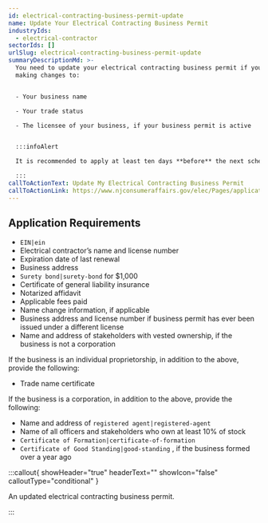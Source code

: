 ```yaml
---
id: electrical-contracting-business-permit-update
name: Update Your Electrical Contracting Business Permit
industryIds:
  - electrical-contractor
sectorIds: []
urlSlug: electrical-contracting-business-permit-update
summaryDescriptionMd: >-
  You need to update your electrical contracting business permit if you are
  making changes to:


  - Your business name

  - Your trade status

  - The licensee of your business, if your business permit is active


  :::infoAlert

  It is recommended to apply at least ten days **before** the next scheduled monthly meeting of the Board of Examiners of Electrical Contractors. Dates are posted on the [Meetings](https://www.njconsumeraffairs.gov/elec/Pages/meetings.aspx) page.

  :::
callToActionText: Update My Electrical Contracting Business Permit
callToActionLink: https://www.njconsumeraffairs.gov/elec/Pages/applications.aspx
---
```


## Application Requirements

- `EIN|ein`
- Electrical contractor’s name and license number
- Expiration date of last renewal
- Business address
- `Surety bond|surety-bond` for $1,000
- Certificate of general liability insurance
- Notarized affidavit
- Applicable fees paid
- Name change information, if applicable
- Business address and license number if business permit has ever been issued under a different license
- Name and address of stakeholders with vested ownership, if the business is not a corporation

If the business is an individual proprietorship, in addition to the above, provide the following:

- Trade name certificate

If the business is a corporation, in addition to the above, provide the following:

- Name and address of `registered agent|registered-agent`
- Name of all officers and stakeholders who own at least 10% of stock
- `Certificate of Formation|certificate-of-formation`
- `Certificate of Good Standing|good-standing` , if the business formed over a year ago

:::callout{ showHeader="true" headerText="" showIcon="false" calloutType="conditional" }

An updated electrical contracting business permit.

:::
